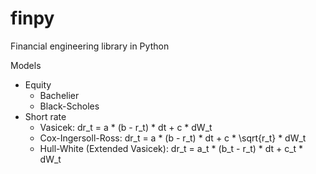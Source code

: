 # finpy
Financial engineering library in Python

Models
- Equity
  - Bachelier
  - Black-Scholes
- Short rate
  - Vasicek: dr_t = a * (b - r_t) * dt + c * dW_t
  - Cox-Ingersoll-Ross: dr_t = a * (b - r_t) * dt + c * \sqrt{r_t} * dW_t
  - Hull-White (Extended Vasicek): dr_t = a_t * (b_t - r_t) * dt + c_t * dW_t
